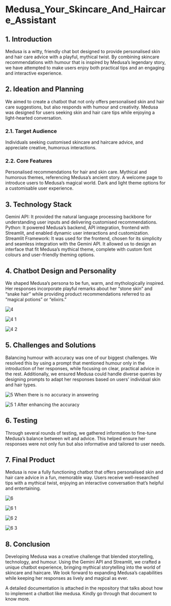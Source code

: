 # Medusa_Your_Skincare_And_Haircare_Assistant

## **1. Introduction**

Medusa is a witty, friendly chat bot designed to provide personalised skin and hair care advice with a playful, mythical twist. By combining skincare recommendations with humour that is inspired by Medusa’s legendary story, we have attempted to make users enjoy both practical tips and an engaging and interactive experience.
 
## **2. Ideation and Planning**
We aimed to create a chatbot that not only offers personalised skin and hair care suggestions, but also responds with humour and creativity. Medusa was designed for users seeking skin and hair care tips while enjoying a light-hearted conversation.
 
### **2.1. Target Audience**
Individuals seeking customised skincare and haircare advice, and appreciate creative, humorous interactions.

### **2.2. Core Features**
Personalised recommendations for hair and skin care.
Mythical and humorous themes, referencing Medusa’s ancient story.
A welcome page to introduce users to Medusa’s magical world.
Dark and light theme options for a customisable user experience.
 
## **3. Technology Stack**
Gemini API: It provided the natural language processing backbone for understanding user inputs and delivering customised recommendations. 
Python: It powered Medusa’s backend, API integration, frontend with Streamlit, and enabled dynamic user interactions and customization.
Streamlit Framework: It was used for the frontend, chosen for its simplicity and seamless integration with the Gemini API. It allowed us to design an interface that fit Medusa’s mythical theme, complete with custom font colours and user-friendly theming options.

## **4. Chatbot Design and Personality**
We shaped Medusa’s persona to be fun, warm, and mythologically inspired. Her responses incorporate playful remarks about her “stone skin” and “snake hair” while providing product recommendations referred to as “magical potions” or “elixirs.”

![4](https://github.com/user-attachments/assets/426c4014-2081-490b-b237-b90e3dc5089c)

![4 1](https://github.com/user-attachments/assets/6b811dcd-5d31-4708-bb6d-c12af7f954f9)

![4 2](https://github.com/user-attachments/assets/483ba65e-3e08-4ec1-a53a-43be192b5256)



## **5. Challenges and Solutions**
Balancing humour with accuracy was one of our biggest challenges. We resolved this by using a prompt that mentioned humour only in the introduction of her responses, while focusing on clear, practical advice in the rest.
Additionally, we ensured Medusa could handle diverse queries by designing prompts to adapt her responses based on users' individual skin and hair types.

![5](https://github.com/user-attachments/assets/d0fc0e7c-0948-476b-88a0-348393af7baa)
When there is no accuracy in answering

![5 1](https://github.com/user-attachments/assets/42e99fdd-e378-4bec-80e6-31c4d28c7ea3)
After enhancing the accuracy

## **6. Testing**
Through several rounds of testing, we gathered information to fine-tune Medusa’s balance between wit and advice. This helped ensure her responses were not only fun but also informative and tailored to user needs.
 
## **7. Final Product**
Medusa is now a fully functioning chatbot that offers personalised skin and hair care advice in a fun, memorable way. Users receive well-researched tips with a mythical twist, enjoying an interactive conversation that’s helpful and entertaining.

![6](https://github.com/user-attachments/assets/e8bdc1c2-ea01-40c3-93a2-19eb7ad4a545)

![6 1](https://github.com/user-attachments/assets/28dec713-ba93-47cb-a8d1-b70e847b9a00)

![6 2](https://github.com/user-attachments/assets/f39ce5e1-7545-419c-a6ff-4d70fe8bbead)

![6 3](https://github.com/user-attachments/assets/122a7f4a-c477-4711-9f2b-70b36bea414d)


## **8. Conclusion**
Developing Medusa was a creative challenge that blended storytelling, technology, and humour. Using the Gemini API and Streamlit, we crafted a unique chatbot experience, bringing mythical storytelling into the world of skincare and haircare. We look forward to expanding Medusa’s capabilities while keeping her responses as lively and magical as ever.

A detailed documentation is attached in the repository that talks about how to implement a chatbot like medusa. Kindly go through that document to know more.
